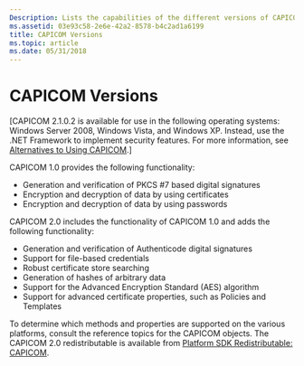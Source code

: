 ```yaml
---
Description: Lists the capabilities of the different versions of CAPICOM.
ms.assetid: 03e93c58-2e6e-42a2-8578-b4c2ad1a6199
title: CAPICOM Versions
ms.topic: article
ms.date: 05/31/2018
---
```


# CAPICOM Versions

\[CAPICOM 2.1.0.2 is available for use in the following operating systems: Windows Server 2008, Windows Vista, and Windows XP. Instead, use the .NET Framework to implement security features. For more information, see [Alternatives to Using CAPICOM](alternatives-to-using-capicom.md).\]

CAPICOM 1.0 provides the following functionality:

-   Generation and verification of PKCS \#7 based digital signatures
-   Encryption and decryption of data by using certificates
-   Encryption and decryption of data by using passwords

CAPICOM 2.0 includes the functionality of CAPICOM 1.0 and adds the following functionality:

-   Generation and verification of Authenticode digital signatures
-   Support for file-based credentials
-   Robust certificate store searching
-   Generation of hashes of arbitrary data
-   Support for the Advanced Encryption Standard (AES) algorithm
-   Support for advanced certificate properties, such as Policies and Templates

To determine which methods and properties are supported on the various platforms, consult the reference topics for the CAPICOM objects. The CAPICOM 2.0 redistributable is available from [Platform SDK Redistributable: CAPICOM](https://www.microsoft.com/downloads/details.aspx?FamilyID=860EE43A-A843-462F-ABB5-FF88EA5896F6).

 

 



